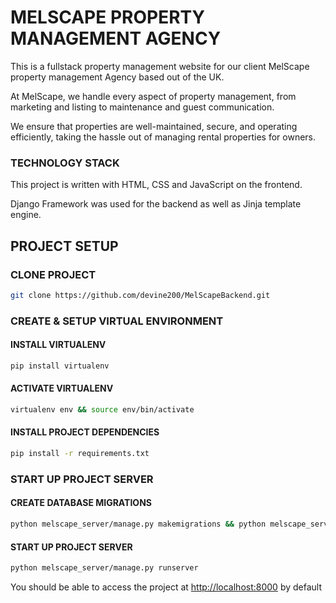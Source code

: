 # MELSCAPE PROPERTY MANAGEMENT AGENCY

This is a fullstack property management website for our client MelScape property management Agency based out of the UK.

At MelScape, we handle every aspect of property management, from marketing and listing to maintenance and guest communication.

We ensure that properties are well-maintained, secure, and operating efficiently, taking the hassle out of managing rental properties for owners.

### TECHNOLOGY STACK
This project is written with HTML, CSS and JavaScript on the frontend.


Django Framework was used for the backend as well as Jinja template engine.

## PROJECT SETUP

### CLONE PROJECT
```bash
git clone https://github.com/devine200/MelScapeBackend.git
```


### CREATE & SETUP VIRTUAL ENVIRONMENT

#### INSTALL VIRTUALENV
```bash
pip install virtualenv
```

#### ACTIVATE VIRTUALENV
```bash
virtualenv env && source env/bin/activate
```

#### INSTALL PROJECT DEPENDENCIES
```bash
pip install -r requirements.txt
```

### START UP PROJECT SERVER

#### CREATE DATABASE MIGRATIONS
```bash
python melscape_server/manage.py makemigrations && python melscape_server/manage.py migrate
```

#### START UP PROJECT SERVER
```bash
python melscape_server/manage.py runserver
```

You should be able to access the project at [http://localhost:8000](http://localhost:8000) by default
